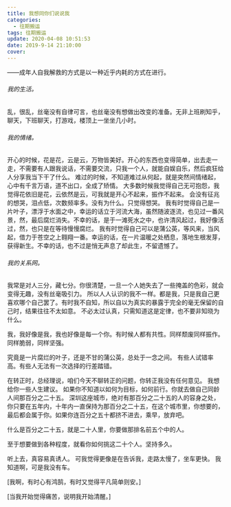 ```yaml
---
title: 我想同你们说说我
categories:
  - 往期搬运
tags: 往期搬运
update: 2020-04-08 10:51:53
date: 2019-9-14 21:10:00
cover:
---
```


——成年人自我解救的方式是以一种近乎内耗的方式在进行。

###### 我的生活。
乱，很乱，丝毫没有自律可言，也丝毫没有想做出改变的准备。无非上班刷知乎，聊天，下班聊天，打游戏，楼顶上一坐坐几小时。

###### 我的情绪。
开心的时候，花是花，云是云，万物皆美好。开心的东西也变得简单，出去走一走，不需要有人跟我说话，不需要交流，只我一个人，就能自娱自乐，然后疯狂给人分享我当下干了什么。  难过的时候，不知道难过从何起，就是突然间情绪起，心中有千言万语，道不出口，全成了矫情。 大多数时候我觉得自己无可抱怨，我觉得花依旧是花，云依然是云，可我就是开心不起来，振作不起来。  会没有征兆的想哭，泪点低，次数频率多。没有为什么。只觉得想哭。
我有时觉得自己是一片叶子，漂浮于水面之中，幸运的话立于河流大海，虽然随波逐流，也见过一番风景，然，最后腐烂消失。不幸的话，是于一滩死水之中，也许清风起过，我好像活过，然，也只是在等待慢慢腐烂。
我有时觉得自己可以是蒲公英，等风来，当风起，借力于苍空之上翱翔一番。幸运的话，在一片温暖之处栖息，落地生根发芽，获得新生。不幸的话，也不过是悄无声息了却此生，不留遗憾了。

###### 我的关系网。
我常是对人三分，藏七分。你很清楚，一旦一个人她失去了一些掩盖的色彩，就会变得无趣，没有丝毫吸引力。 所以人人认识的我不一样。都是我，只是我自己更喜欢哪个自己罢了。有时我不自知，所以自以为真实的暴露于完全的毫无保留的自己时，结果往往不太如意。  不必太过认真，只需知道这是定律，也不要非知晓为什么。

我，我好像是我，我也好像是每一个你。有时候人都有共性。同样颓废同样振作。同样脆弱，同样坚强。

究竟是一片腐烂的叶子，还是不甘的蒲公英，总处于一念之间。  有些人试错率高。有些人无法有一次选择的行差踏错。

在转正时，总经理说，咱们今天不聊转正的问题，你转正我没有任何意见。 我想给你一些人生建议。  如果你不知道以如何为目标，如何前行。你就去做自己同龄人间那百分之二十五。 深圳这座城市，绝对有那百分之二十五的人的容身之处，你只要在五年内，十年内一直保持为那百分之二十五，在这个城市里，你想要的，最后都会属于你。如果你连百分之五十都挤不进去，乘早，放弃吧。

什么是百分之二十五，就是二十人里，你要做那排名前五个中的人。

至于想要做到各种程度，就看你如何挑这二十个人。坚持多久。

听上去，真容易真诱人。 可我觉得更像是在告诉我，走路太慢了，坐车更快。
我知道啊，可是我没有车。

[我啊，有时心有鸿鹄，有时又觉得平凡简单则安。]

[当我开始觉得痛苦，说明我开始清醒。]
